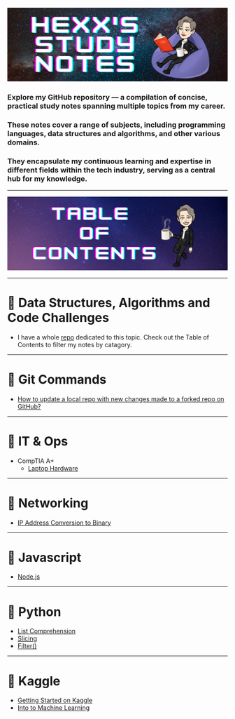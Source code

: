 ![header img](./assets/header.png)

### Explore my GitHub repository — a compilation of concise, practical study notes spanning multiple topics from my career. 

### These notes cover a range of subjects, including programming languages, data structures and algorithms, and other various domains. 

### They encapsulate my continuous learning and expertise in different fields within the tech industry, serving as a central hub for my knowledge.

---

![table of contents img](./assets/tableofcontents.png)

---

# 🌟 Data Structures, Algorithms and Code Challenges
  - I have a whole [repo](https://github.com/HexxKing/data_structures_and_algorithms) dedicated to this topic. Check out the Table of Contents to filter my notes by catagory.

---

# 🌟 Git Commands
  - [How to update a local repo with new changes made to a forked repo on GitHub?](./git-commands/update-local-repo-from-forked.md)

---

# 🌟 IT & Ops
  - CompTIA A+
    - [Laptop Hardware](./it_and_ops.md/laptop_hardware.md)

---

# 🌟 Networking
  - [IP Address Conversion to Binary](./networking/IP_address_conversion_to_binary.md)

---

# 🌟 Javascript
  - [Node.js](./javascript/node_js.md)

---

# 🌟 Python 
  - [List Comprehension](./python/list_comprehension.md)
  - [Slicing](./python/slicing.md)
  - [Filter()](./python/filter.md)

---

# 🌟 Kaggle
  - [Getting Started on Kaggle](./kaggle/getting_started_kaggle.md)
  - [Into to Machine Learning](./kaggle/intro_to_machine_learning.md)

